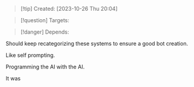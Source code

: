
>[!tip] Created: [2023-10-26 Thu 20:04]

>[!question] Targets: 

>[!danger] Depends: 

Should keep recategorizing these systems to ensure a good bot creation.

Like self prompting.

Programming the AI with the AI.

It was 